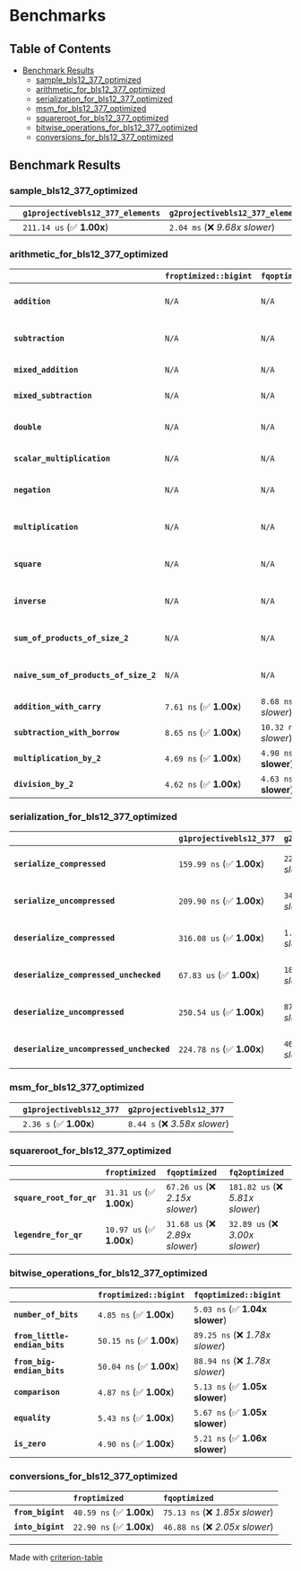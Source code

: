 # Benchmarks

## Table of Contents

- [Benchmark Results](#benchmark-results)
    - [sample_bls12_377_optimized](#sample_bls12_377_optimized)
    - [arithmetic_for_bls12_377_optimized](#arithmetic_for_bls12_377_optimized)
    - [serialization_for_bls12_377_optimized](#serialization_for_bls12_377_optimized)
    - [msm_for_bls12_377_optimized](#msm_for_bls12_377_optimized)
    - [squareroot_for_bls12_377_optimized](#squareroot_for_bls12_377_optimized)
    - [bitwise_operations_for_bls12_377_optimized](#bitwise_operations_for_bls12_377_optimized)
    - [conversions_for_bls12_377_optimized](#conversions_for_bls12_377_optimized)

## Benchmark Results

### sample_bls12_377_optimized

|        | `g1projectivebls12_377_elements`          | `g2projectivebls12_377_elements`           |
|:-------|:------------------------------------------|:------------------------------------------ |
|        | `211.14 us` (✅ **1.00x**)                 | `2.04 ms` (❌ *9.68x slower*)               |

### arithmetic_for_bls12_377_optimized

|                                       | `froptimized::bigint`          | `fqoptimized::bigint`           | `g1projectivebls12_377`          | `g2projectivebls12_377`          | `fq2optimized`                   | `fq12optimized`                   | `fqoptimized`                     | `froptimized`                     |
|:--------------------------------------|:-------------------------------|:--------------------------------|:---------------------------------|:---------------------------------|:---------------------------------|:----------------------------------|:----------------------------------|:--------------------------------- |
| **`addition`**                        | `N/A`                          | `N/A`                           | `1.25 us` (✅ **1.00x**)          | `4.58 us` (❌ *3.67x slower*)     | `23.07 ns` (🚀 **54.09x faster**) | `180.71 ns` (🚀 **6.91x faster**)  | `12.52 ns` (🚀 **99.69x faster**)  | `8.70 ns` (🚀 **143.35x faster**)  |
| **`subtraction`**                     | `N/A`                          | `N/A`                           | `1.30 us` (✅ **1.00x**)          | `4.64 us` (❌ *3.58x slower*)     | `23.28 ns` (🚀 **55.67x faster**) | `160.22 ns` (🚀 **8.09x faster**)  | `12.73 ns` (🚀 **101.80x faster**) | `8.79 ns` (🚀 **147.42x faster**)  |
| **`mixed_addition`**                  | `N/A`                          | `N/A`                           | `906.71 ns` (✅ **1.00x**)        | `3.32 us` (❌ *3.66x slower*)     | `N/A`                            | `N/A`                             | `N/A`                             | `N/A`                             |
| **`mixed_subtraction`**               | `N/A`                          | `N/A`                           | `937.47 ns` (✅ **1.00x**)        | `3.35 us` (❌ *3.58x slower*)     | `N/A`                            | `N/A`                             | `N/A`                             | `N/A`                             |
| **`double`**                          | `N/A`                          | `N/A`                           | `593.29 ns` (✅ **1.00x**)        | `2.25 us` (❌ *3.79x slower*)     | `12.33 ns` (🚀 **48.11x faster**) | `71.90 ns` (🚀 **8.25x faster**)   | `7.14 ns` (🚀 **83.08x faster**)   | `5.84 ns` (🚀 **101.63x faster**)  |
| **`scalar_multiplication`**           | `N/A`                          | `N/A`                           | `340.93 us` (✅ **1.00x**)        | `1.17 ms` (❌ *3.44x slower*)     | `N/A`                            | `N/A`                             | `N/A`                             | `N/A`                             |
| **`negation`**                        | `N/A`                          | `N/A`                           | `N/A`                            | `N/A`                            | `23.48 ns` (❌ *3.81x slower*)    | `97.43 ns` (❌ *15.81x slower*)    | `18.73 ns` (❌ *3.04x slower*)     | `6.16 ns` (✅ **1.00x**)           |
| **`multiplication`**                  | `N/A`                          | `N/A`                           | `N/A`                            | `N/A`                            | `271.75 ns` (❌ *6.26x slower*)   | `7.10 us` (❌ *163.50x slower*)    | `75.45 ns` (❌ *1.74x slower*)     | `43.42 ns` (✅ **1.00x**)          |
| **`square`**                          | `N/A`                          | `N/A`                           | `N/A`                            | `N/A`                            | `242.11 ns` (❌ *6.68x slower*)   | `5.03 us` (❌ *138.80x slower*)    | `66.80 ns` (❌ *1.84x slower*)     | `36.25 ns` (✅ **1.00x**)          |
| **`inverse`**                         | `N/A`                          | `N/A`                           | `N/A`                            | `N/A`                            | `15.02 us` (❌ *2.13x slower*)    | `27.31 us` (❌ *3.87x slower*)     | `14.62 us` (❌ *2.07x slower*)     | `7.06 us` (✅ **1.00x**)           |
| **`sum_of_products_of_size_2`**       | `N/A`                          | `N/A`                           | `N/A`                            | `N/A`                            | `590.68 ns` (❌ *9.60x slower*)   | `14.54 us` (❌ *236.26x slower*)   | `117.92 ns` (❌ *1.92x slower*)    | `61.53 ns` (✅ **1.00x**)          |
| **`naive_sum_of_products_of_size_2`** | `N/A`                          | `N/A`                           | `N/A`                            | `N/A`                            | `578.24 ns` (❌ *6.31x slower*)   | `14.54 us` (❌ *158.72x slower*)   | `162.59 ns` (❌ *1.78x slower*)    | `91.60 ns` (✅ **1.00x**)          |
| **`addition_with_carry`**             | `7.61 ns` (✅ **1.00x**)        | `8.68 ns` (❌ *1.14x slower*)    | `N/A`                            | `N/A`                            | `N/A`                            | `N/A`                             | `N/A`                             | `N/A`                             |
| **`subtraction_with_borrow`**         | `8.65 ns` (✅ **1.00x**)        | `10.32 ns` (❌ *1.19x slower*)   | `N/A`                            | `N/A`                            | `N/A`                            | `N/A`                             | `N/A`                             | `N/A`                             |
| **`multiplication_by_2`**             | `4.69 ns` (✅ **1.00x**)        | `4.90 ns` (✅ **1.04x slower**)  | `N/A`                            | `N/A`                            | `N/A`                            | `N/A`                             | `N/A`                             | `N/A`                             |
| **`division_by_2`**                   | `4.62 ns` (✅ **1.00x**)        | `4.63 ns` (✅ **1.00x slower**)  | `N/A`                            | `N/A`                            | `N/A`                            | `N/A`                             | `N/A`                             | `N/A`                             |

### serialization_for_bls12_377_optimized

|                                          | `g1projectivebls12_377`          | `g2projectivebls12_377`          | `froptimized`                      | `fqoptimized`                      | `fq2optimized`                      | `fq12optimized`                   |
|:-----------------------------------------|:---------------------------------|:---------------------------------|:-----------------------------------|:-----------------------------------|:------------------------------------|:--------------------------------- |
| **`serialize_compressed`**               | `159.99 ns` (✅ **1.00x**)        | `223.51 ns` (❌ *1.40x slower*)   | `31.04 ns` (🚀 **5.15x faster**)    | `56.41 ns` (🚀 **2.84x faster**)    | `111.19 ns` (✅ **1.44x faster**)    | `699.41 ns` (❌ *4.37x slower*)    |
| **`serialize_uncompressed`**             | `209.90 ns` (✅ **1.00x**)        | `347.65 ns` (❌ *1.66x slower*)   | `30.59 ns` (🚀 **6.86x faster**)    | `56.29 ns` (🚀 **3.73x faster**)    | `110.53 ns` (🚀 **1.90x faster**)    | `700.30 ns` (❌ *3.34x slower*)    |
| **`deserialize_compressed`**             | `316.08 us` (✅ **1.00x**)        | `1.06 ms` (❌ *3.35x slower*)     | `52.46 ns` (🚀 **6025.01x faster**) | `92.98 ns` (🚀 **3399.24x faster**) | `210.40 ns` (🚀 **1502.25x faster**) | `1.31 us` (🚀 **242.19x faster**)  |
| **`deserialize_compressed_unchecked`**   | `67.83 us` (✅ **1.00x**)         | `182.75 us` (❌ *2.69x slower*)   | `52.40 ns` (🚀 **1294.45x faster**) | `93.03 ns` (🚀 **729.08x faster**)  | `209.52 ns` (🚀 **323.73x faster**)  | `1.30 us` (🚀 **52.06x faster**)   |
| **`deserialize_uncompressed`**           | `250.54 us` (✅ **1.00x**)        | `874.79 us` (❌ *3.49x slower*)   | `52.32 ns` (🚀 **4788.87x faster**) | `93.08 ns` (🚀 **2691.62x faster**) | `209.89 ns` (🚀 **1193.66x faster**) | `1.30 us` (🚀 **192.30x faster**)  |
| **`deserialize_uncompressed_unchecked`** | `224.78 ns` (✅ **1.00x**)        | `466.33 ns` (❌ *2.07x slower*)   | `52.32 ns` (🚀 **4.30x faster**)    | `93.11 ns` (🚀 **2.41x faster**)    | `210.00 ns` (✅ **1.07x faster**)    | `1.30 us` (❌ *5.77x slower*)      |

### msm_for_bls12_377_optimized

|        | `g1projectivebls12_377`          | `g2projectivebls12_377`           |
|:-------|:---------------------------------|:--------------------------------- |
|        | `2.36 s` (✅ **1.00x**)           | `8.44 s` (❌ *3.58x slower*)       |

### squareroot_for_bls12_377_optimized

|                          | `froptimized`            | `fqoptimized`                   | `fq2optimized`                    |
|:-------------------------|:-------------------------|:--------------------------------|:--------------------------------- |
| **`square_root_for_qr`** | `31.31 us` (✅ **1.00x**) | `67.26 us` (❌ *2.15x slower*)   | `181.82 us` (❌ *5.81x slower*)    |
| **`legendre_for_qr`**    | `10.97 us` (✅ **1.00x**) | `31.68 us` (❌ *2.89x slower*)   | `32.89 us` (❌ *3.00x slower*)     |

### bitwise_operations_for_bls12_377_optimized

|                               | `froptimized::bigint`          | `fqoptimized::bigint`            |
|:------------------------------|:-------------------------------|:-------------------------------- |
| **`number_of_bits`**          | `4.85 ns` (✅ **1.00x**)        | `5.03 ns` (✅ **1.04x slower**)   |
| **`from_little-endian_bits`** | `50.15 ns` (✅ **1.00x**)       | `89.25 ns` (❌ *1.78x slower*)    |
| **`from_big-endian_bits`**    | `50.04 ns` (✅ **1.00x**)       | `88.94 ns` (❌ *1.78x slower*)    |
| **`comparison`**              | `4.87 ns` (✅ **1.00x**)        | `5.13 ns` (✅ **1.05x slower**)   |
| **`equality`**                | `5.43 ns` (✅ **1.00x**)        | `5.67 ns` (✅ **1.05x slower**)   |
| **`is_zero`**                 | `4.90 ns` (✅ **1.00x**)        | `5.21 ns` (✅ **1.06x slower**)   |

### conversions_for_bls12_377_optimized

|                   | `froptimized`            | `fqoptimized`                    |
|:------------------|:-------------------------|:-------------------------------- |
| **`from_bigint`** | `40.59 ns` (✅ **1.00x**) | `75.13 ns` (❌ *1.85x slower*)    |
| **`into_bigint`** | `22.90 ns` (✅ **1.00x**) | `46.88 ns` (❌ *2.05x slower*)    |

---
Made with [criterion-table](https://github.com/nu11ptr/criterion-table)

